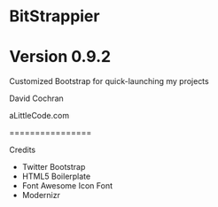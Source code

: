 # BitStrappier
Version 0.9.2
================

Customized Bootstrap for quick-launching my projects

David Cochran

aLittleCode.com

================

Credits

* Twitter Bootstrap
* HTML5 Boilerplate
* Font Awesome Icon Font
* Modernizr
